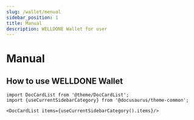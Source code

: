 ```yaml
---
slug: /wallet/menual
sidebar_position: 1
title: Manual
description: WELLDONE Wallet for user
---
```


# Manual

## How to use WELLDONE Wallet

```mdx-code-block
import DocCardList from '@theme/DocCardList';
import {useCurrentSidebarCategory} from '@docusaurus/theme-common';

<DocCardList items={useCurrentSidebarCategory().items}/>
```
